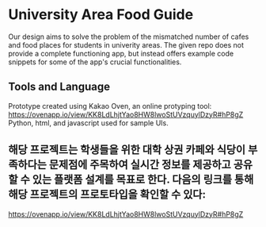 # University Area Food Guide

Our design aims to solve the problem of the mismatched number of cafes and food places for students in univerity areas. 
The given repo does not provide a complete functioning app, but instead offers example code snippets for some of the app's crucial functionalities.  

## Tools and Language
Prototype created using Kakao Oven, an online protyping tool: https://ovenapp.io/view/KK8LdLhjtYao8HW8lwoStUVzquylDzyR#hP8gZ
Python, html, and javascript used for sample UIs.

## 해당 프로젝트는 학생들을 위한 대학 상권 카페와 식당이 부족하다는 문제점에 주목하여 실시간 정보를 제공하고 공유할 수 있는 플랫폼 설계를 목표로 한다. 다음의 링크를 통해 해당 프로젝트의 프로토타입을 확인할 수 있다:
https://ovenapp.io/view/KK8LdLhjtYao8HW8lwoStUVzquylDzyR#hP8gZ
